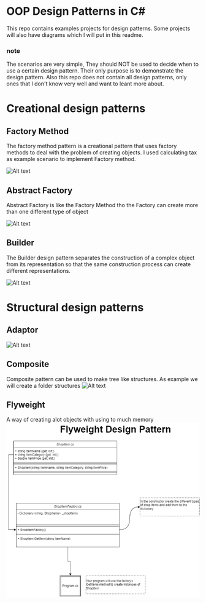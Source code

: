 # OOP Design Patterns in C#
This repo contains examples projects for design patterns. Some projects will also have diagrams which I will put in this readme.

### note
The scenarios are very simple, They should NOT be used to decide when to use a certain design pattern. Their only purpose is to demonstrate the design pattern.
Also this repo does not contain all design patterns, only ones that I don't know very well and want to leant more about. 

# Creational design patterns

## Factory Method
The factory method pattern is a creational pattern that uses factory methods to deal with the problem of creating objects.
I used calculating tax as example scenario to implement Factory method.

![Alt text](Diagrams/FactoryDesignPatter.png?raw=true "Factory")

## Abstract Factory 

Abstract Factory is like the Factory Method tho the Factory can create more than one different type of object

![Alt text](Diagrams/AbstractFactory%20.png?raw=true "AbstractFactory")

## Builder
The Builder design pattern separates the construction of a complex object from its representation so that the same construction process can create different representations.

![Alt text](Diagrams/Builder.png?raw=true "Builder")

# Structural design patterns

## Adaptor
![Alt text](Diagrams/AdapterDesignPattern.drawio.png?raw=true "Builder")

## Composite
Composite pattern can be used to make tree like structures. As example we will create a folder structures
![Alt text](Diagrams/Composite.png?raw=true "Builder")

## Flyweight
A way of creating alot objects with using to much memory 
![Alt text](Diagrams/Flyweight.drawio.png?raw=true "Flyweight")
